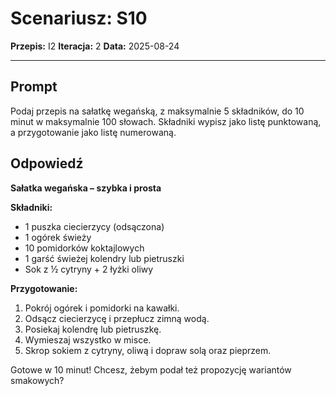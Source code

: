 ﻿# Scenariusz: S10
**Przepis:** I2
**Iteracja:** 2
**Data:** 2025-08-24

---

## Prompt
Podaj przepis na sałatkę wegańską, z maksymalnie 5 składników, do 10 minut w maksymalnie 100 słowach. Składniki wypisz jako listę punktowaną, a przygotowanie jako listę numerowaną.


## Odpowiedź
**Sałatka wegańska – szybka i prosta**

**Składniki:**

* 1 puszka ciecierzycy (odsączona)
* 1 ogórek świeży
* 10 pomidorków koktajlowych
* 1 garść świeżej kolendry lub pietruszki
* Sok z ½ cytryny + 2 łyżki oliwy

**Przygotowanie:**

1. Pokrój ogórek i pomidorki na kawałki.
2. Odsącz ciecierzycę i przepłucz zimną wodą.
3. Posiekaj kolendrę lub pietruszkę.
4. Wymieszaj wszystko w misce.
5. Skrop sokiem z cytryny, oliwą i dopraw solą oraz pieprzem.

Gotowe w 10 minut! Chcesz, żebym podał też propozycję wariantów smakowych?
